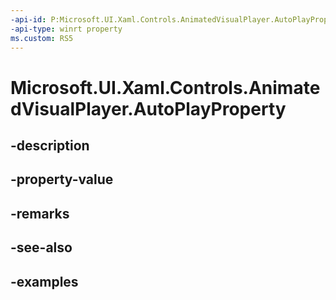 ```yaml
---
-api-id: P:Microsoft.UI.Xaml.Controls.AnimatedVisualPlayer.AutoPlayProperty
-api-type: winrt property
ms.custom: RS5
---
```


<!-- Property syntax.
public DependencyProperty AutoPlayProperty { get; }
-->

# Microsoft.UI.Xaml.Controls.AnimatedVisualPlayer.AutoPlayProperty

## -description

## -property-value

## -remarks

## -see-also

## -examples

